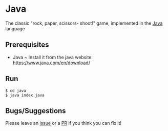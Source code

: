 # Java
The classic "rock, paper, scissors- shoot!" game, implemented in the [Java](https://www.java.com/en/) language
## Prerequisites
* Java ~ Install it from the java website: https://www.java.com/en/download/
## Run
```
$ cd java
$ java index.java
```
## Bugs/Suggestions
Please leave an [issue](https://github.com/Dheirya/RockPaperScissorsIn10Langs/issues) or a [PR](https://github.com/Dheirya/RockPaperScissorsIn10Langs/pulls) if you think you can fix it!
